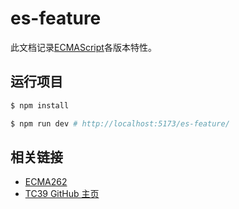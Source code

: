 # es-feature

此文档记录[ECMAScript](https://tc39.es/ecma262/)各版本特性。

## 运行项目

```bash
$ npm install

$ npm run dev # http://localhost:5173/es-feature/
```

## 相关链接

- [ECMA262](https://tc39.es/ecma262/)
- [TC39 GitHub 主页](https://github.com/tc39)
